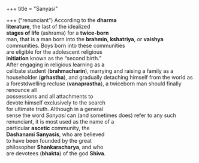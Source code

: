 +++
title = "Sanyasi"

+++
(“renunciant”) According to the **dharma**  
**literature**, the last of the idealized  
**stages of life** (ashrama) for a **twice-born**  
man, that is a man born into the **brahmin**, **kshatriya**, or **vaishya** communities. Boys born into these communities  
are eligible for the adolescent religious  
**initiation** known as the “second birth.”  
After engaging in religious learning as a  
celibate student (**brahmacharin**), marrying and raising a family as a householder (**grhastha**), and gradually detaching himself from the world as a forestdwelling recluse (**vanaprastha**), a twiceborn man should finally renounce all  
possessions and all attachments to  
devote himself exclusively to the search  
for ultimate truth. Although in a general  
sense the word *Sanyasi* can (and sometimes does) refer to any such renunciant, it is most used as the name of a  
particular **ascetic** community, the  
**Dashanami Sanyasis**, who are believed  
to have been founded by the great  
philosopher **Shankaracharya**, and who  
are devotees (**bhakta**) of the god **Shiva**.